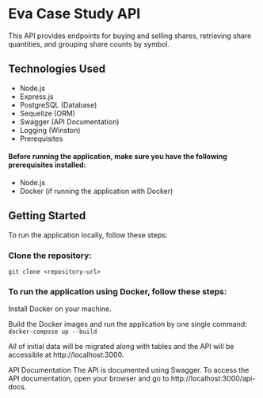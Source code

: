 # Eva Case Study API
This API provides endpoints for buying and selling shares, retrieving share quantities, and grouping share counts by symbol.

## Technologies Used
- Node.js
- Express.js
- PostgreSQL (Database)
- Sequelize (ORM)
- Swagger (API Documentation)
- Logging (Winston)
- Prerequisites
#### Before running the application, make sure you have the following prerequisites installed:

- Node.js
- Docker (if running the application with Docker)

## Getting Started
To run the application locally, follow these steps:

### Clone the repository:
```git clone <repository-url>```

### To run the application using Docker, follow these steps:

Install Docker on your machine.

Build the Docker images and run the application by one single command:
```docker-compose up --build```

All of initial data will be migrated along with tables and the API will be accessible at http://localhost:3000.

API Documentation
The API is documented using Swagger. To access the API documentation, open your browser and go to http://localhost:3000/api-docs.
